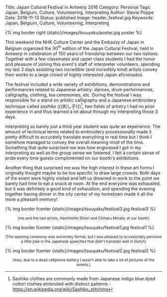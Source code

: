 Title: Japan Cultural Festival in Antwerp 2016
Category: Personal
Tags: Japan, Belgium, Culture, Volunteering, Interpreting
Author: Stevie Poppe
Date: 2016-11-13
Status: published
Image: header_festival.jpg
Keywords: Japan, Belgium, Culture, Volunteering, Interpreting

{% img border right {static}/images/tsuuyaku/poster.jpg poster %}

<!-- PELICAN_BEGIN_SUMMARY -->

This weekend the NHK Culture Center and the Embassy of Japan in Belgium organized the 30<sup>th</sup> edition of the Japan Cultural Festival, held in Antwerp in celebration of 150 years of friendship between our two nations. Together with a few classmates and upper class students I had the honor and pleasure of joining this event's staff of interpreter volunteers, spending my last 3 days assisting two incredible (and incredibly kind) artists convey their works to a large crowd of highly interested Japan aficionados.

<!-- PELICAN_END_SUMMARY -->

The festival included a wide variety of exhibitions, demonstrations and performances related to Japanese artistry: dances, drum performances, calligraphy, clothing, tea ceremonies, etc. During the festival I was responsible for a stand on artistic calligraphy and a Japanese embroidery technique called *sashiko* ({{刺し子}})[^1], two fields of artistry I had no prior experience in and thus learned a lot about through my interpreting those 3 days.

Interpreting as barely just a third year student was quite an experience. The amount of technical terms related to embroidery processionally made it pretty difficult to accurately translate everything in real time but I think I somehow managed to convey the overall meaning most of the time. Something that quite surprised me was how engrossed I got in my interpreting as well as the group sense we fostered. I felt a certain sense of pride every time guests complimented on our booth's exhibitions.

Another thing that surprised me was the high interest in these art forms I originally thought maybe to be too specific to draw large crowds. Both days of the event were highly visited and left us drowned in work to the point we barely had time to eat a snack at noon. At the end everyone was exhausted, but it was definitely a good kind of exhaustion, and spending the evening together having dinner in the city center of my hometown made it all the more a pleasant memory!

{% img border fcenter {static}/images/tsuuyaku/festival3.jpg festival3 %}

<center><span style='text-align:center; font-size: 85%;'>(me and the two artists, Hashimoto Shiori and Chiharu Minato, at our booth)</span></center>

{% img border fcenter {static}/images/tsuuyaku/festival1.jpg festival1 %}

<center><span style='text-align:center; font-size: 85%;'>(The opening ceremony was extremely formal, but I was pleased to occasionally perceive a little joke in the Japanese speeches that didn't translate well in Dutch)</span></center>

{% img border fcenter {static}/images/tsuuyaku/festival2.jpg festival2 %}

<center><span style='text-align:center; font-size: 85%;'>(Alas, due to a dead cellphone battery I wasn't able to take a lot of pictures of the events.)</span></span></center>

[^footnote]: Opening ceremony of the Culture Festival.
[^1]: Sashiko clothes are commonly made from Japanese indigo blue dyed cotton clothes embroiled with distinct patterns - <https://en.wikipedia.org/wiki/Sashiko_stitching>